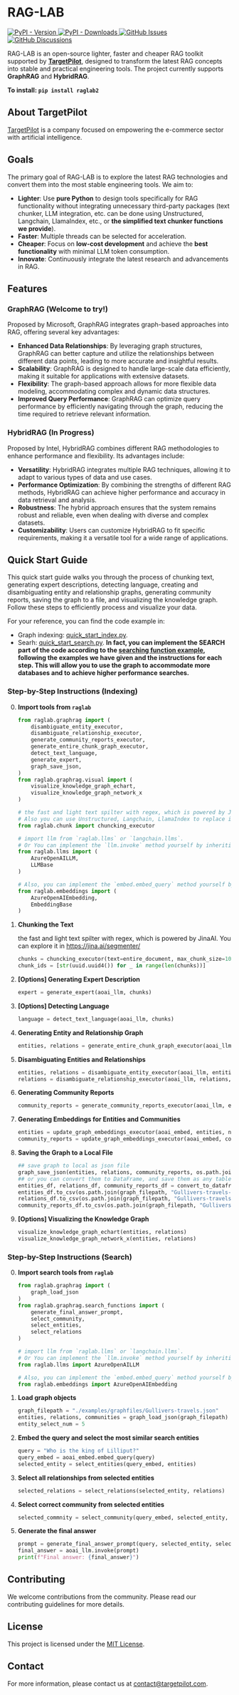 # RAG-LAB

<div align="left">
  <a href="https://pypi.org/project/raglab2/">
    <img alt="PyPI - Version" src="https://img.shields.io/pypi/v/raglab2">
  </a>
  <a href="https://pypi.org/project/raglab2/">
    <img alt="PyPI - Downloads" src="https://img.shields.io/pypi/dm/raglab2">
  </a>
  <a href="https://github.com/EcomPilot/rag-lab/issues">
    <img alt="GitHub Issues" src="https://img.shields.io/github/issues/EcomPilot/rag-lab">
  </a>
  <a href="https://github.com/EcomPilot/rag-lab/discussions">
    <img alt="GitHub Discussions" src="https://img.shields.io/github/discussions/EcomPilot/rag-lab">
  </a>
</div>

RAG-LAB is an open-source lighter, faster and cheaper RAG toolkit supported by [**TargetPilot**](https://www.targetpilot.ai/en), designed to transform the latest RAG concepts into stable and practical engineering tools. The project currently supports **GraphRAG** and **HybridRAG**. 

**To install: `pip install raglab2`**

## About TargetPilot

[TargetPilot](https://www.targetpilot.ai/en) is a company focused on empowering the e-commerce sector with artificial intelligence.

## Goals

The primary goal of RAG-LAB is to explore the latest RAG technologies and convert them into the most stable engineering tools. We aim to:

- **Lighter**: Use **pure Python** to design tools specifically for RAG functionality without integrating unnecessary third-party packages (text chunker, LLM integration, etc. can be done using Unstructured, Langchain, LlamaIndex, etc., or **the simplified text chunker functions we provide**).
- **Faster**: Multiple threads can be selected for acceleration.
- **Cheaper**: Focus on **low-cost development** and achieve the **best functionality** with minimal LLM token consumption.
- **Innovate**: Continuously integrate the latest research and advancements in RAG.

## Features

### GraphRAG (Welcome to try!)

Proposed by Microsoft, GraphRAG integrates graph-based approaches into RAG, offering several key advantages:

- **Enhanced Data Relationships**: By leveraging graph structures, GraphRAG can better capture and utilize the relationships between different data points, leading to more accurate and insightful results.
- **Scalability**: GraphRAG is designed to handle large-scale data efficiently, making it suitable for applications with extensive datasets.
- **Flexibility**: The graph-based approach allows for more flexible data modeling, accommodating complex and dynamic data structures.
- **Improved Query Performance**: GraphRAG can optimize query performance by efficiently navigating through the graph, reducing the time required to retrieve relevant information.

### HybridRAG (In Progress)

Proposed by Intel, HybridRAG combines different RAG methodologies to enhance performance and flexibility. Its advantages include:

- **Versatility**: HybridRAG integrates multiple RAG techniques, allowing it to adapt to various types of data and use cases.
- **Performance Optimization**: By combining the strengths of different RAG methods, HybridRAG can achieve higher performance and accuracy in data retrieval and analysis.
- **Robustness**: The hybrid approach ensures that the system remains robust and reliable, even when dealing with diverse and complex datasets.
- **Customizability**: Users can customize HybridRAG to fit specific requirements, making it a versatile tool for a wide range of applications.

## Quick Start Guide

This quick start guide walks you through the process of chunking text, generating expert descriptions, detecting language, creating and disambiguating entity and relationship graphs, generating community reports, saving the graph to a file, and visualizing the knowledge graph. Follow these steps to efficiently process and visualize your data.

For your reference, you can find the code example in:
- Graph indexing: [quick_start_index.py](./examples/quick_start_index.py).
- Searh: [quick_start_search.py](./examples/quick_start_search.py). **In fact, you can implement the SEARCH part of the code according to the [searching function example](./raglab/graphrag/search_functions/example.py), following the examples we have given and the instructions for each step. This will allow you to use the graph to accommodate more databases and to achieve higher performance searches.**

### Step-by-Step Instructions (Indexing)
0. **Import tools from `raglab`**
    ```python
    from raglab.graphrag import (
        disambiguate_entity_executor, 
        disambiguate_relationship_executor, 
        generate_community_reports_executor, 
        generate_entire_chunk_graph_executor,
        detect_text_language,
        generate_expert,
        graph_save_json,
    )
    from raglab.graphrag.visual import (
        visualize_knowledge_graph_echart,
        visualize_knowledge_graph_network_x
    )

    # the fast and light text spilter with regex, which is powered by JinaAI. You can explore it in https://jina.ai/segmenter/
    # Also you can use Unstructured, Langchain, LlamaIndex to replace it.
    from raglab.chunk import chuncking_executor

    # import llm from `raglab.llms` or `langchain.llms`.
    # Or You can implement the `llm.invoke` method yourself by inheriting the `LLMBase` class.
    from raglab.llms import (
        AzureOpenAILLM,
        LLMBase
    )

    # Also, you can implement the `embed.embed_query` method yourself by inheriting the `EmbeddingBase` class. Or just import it from `raglab.embeddings` or `langchain.embeddings`
    from raglab.embeddings import (
        AzureOpenAIEmbedding, 
        EmbeddingBase
    )
    ```


1. **Chunking the Text**

    the fast and light text spilter with regex, which is powered by JinaAI. You can explore it in https://jina.ai/segmenter/
    ```python
    chunks = chuncking_executor(text=entire_document, max_chunk_size=1000, remove_line_breaks=True)
    chunk_ids = [str(uuid.uuid4()) for _ in range(len(chunks))]
    ```

2. **[Options] Generating Expert Description**
    ```python
    expert = generate_expert(aoai_llm, chunks)
    ```

3. **[Options] Detecting Language**
    ```python
    language = detect_text_language(aoai_llm, chunks)
    ```

4. **Generating Entity and Relationship Graph**
    ```python
    entities, relations = generate_entire_chunk_graph_executor(aoai_llm, chunks, chunk_ids, expert, language, strategy, muti_thread)
    ```

5. **Disambiguating Entities and Relationships**
    ```python
    entities, relations = disambiguate_entity_executor(aoai_llm, entities, relations, expert, language, strategy)
    relations = disambiguate_relationship_executor(aoai_llm, relations, expert, language, strategy)
    ```

6. **Generating Community Reports**
    ```python
    community_reports = generate_community_reports_executor(aoai_llm, entities, relations, expert, language, strategy, 5, muti_thread)
    ```

7. **Generating Embeddings for Entities and Communities**
    ```python
    entities = update_graph_embeddings_executor(aoai_embed, entities, num_threads=muti_thread)
    community_reports = update_graph_embeddings_executor(aoai_embed, community_reports, num_threads=muti_thread)
    ```

8. **Saving the Graph to a Local File**
    ```python
    ## save graph to local as json file
    graph_save_json(entities, relations, community_reports, os.path.join(graph_filepath, "Gullivers-travels.json"))
    ## or you can convert them to DataFrame, and save them as any table format, like csv, excel and so on.
    entities_df, relations_df, community_reports_df = convert_to_dataframe(entities), convert_to_dataframe(relations), convert_to_dataframe(community_reports)
    entities_df.to_csv(os.path.join(graph_filepath, "Gullivers-travels-entities.csv"), index=False)
    relations_df.to_csv(os.path.join(graph_filepath, "Gullivers-travels-relationships.csv"), index=False)
    community_reports_df.to_csv(os.path.join(graph_filepath, "Gullivers-travels-communities.csv"), index=False)
    ```

9. **[Options] Visualizing the Knowledge Graph**
    ```python
    visualize_knowledge_graph_echart(entities, relations)
    visualize_knowledge_graph_network_x(entities, relations)
    ```

### Step-by-Step Instructions (Search)

0. **Import search tools from `raglab`**
    ```python
    from raglab.graphrag import (
        graph_load_json
    )
    from raglab.graphrag.search_functions import (
        generate_final_answer_prompt,
        select_community,
        select_entities,
        select_relations
    )

    # import llm from `raglab.llms` or `langchain.llms`.
    # Or You can implement the `llm.invoke` method yourself by inheriting the `LLMBase` class.
    from raglab.llms import AzureOpenAILLM

    # Also, you can implement the `embed.embed_query` method yourself by inheriting the `EmbeddingBase` class. Or just import it from `raglab.embeddings` or `langchain.embeddings`
    from raglab.embeddings import AzureOpenAIEmbedding
    ```

1. **Load graph objects**
    ```python
    graph_filepath = "./examples/graphfiles/Gullivers-travels.json"
    entities, relations, communities = graph_load_json(graph_filepath)
    entity_select_num = 5
    ```

2. **Embed the query and select the most similar search entities**
    ```python
    query = "Who is the king of Lilliput?"
    query_embed = aoai_embed.embed_query(query)
    selected_entity = select_entities(query_embed, entities)
    ```

3. **Select all relationships from selected entities**
    ```python
    selected_relations = select_relations(selected_entity, relations)
    ```

4. **Select correct community from selected entities**
    ```python
    selected_commnity = select_community(query_embed, selected_entity, communities)
    ```

5. **Generate the final answer**
    ```python
    prompt = generate_final_answer_prompt(query, selected_entity, selected_relations, selected_commnity)
    final_answer = aoai_llm.invoke(prompt)
    print(f"Final answer: {final_answer}")
    ```

## Contributing

We welcome contributions from the community. Please read our contributing guidelines for more details.

## License

This project is licensed under the [MIT License](./LICENSE).

## Contact

For more information, please contact us at contact@targetpilot.com.

